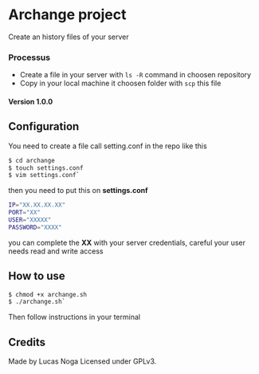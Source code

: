 
# Archange project

Create an history files of your server

### Processus

- Create a file in your server with `ls -R` command in choosen repository
- Copy in your local machine it choosen folder with `scp` this file


#### Version 1.0.0


## Configuration

You need to create a file call setting.conf in the repo like this

```bash
$ cd archange
$ touch settings.conf
$ vim settings.conf`
```

  

then you need to put this on **settings.conf**

```bash
IP="XX.XX.XX.XX"
PORT="XX"
USER="XXXXX"
PASSWORD="XXXX"
```

you can complete the **XX** with your server credentials, careful your user needs read and write access


## How to use

```bash
$ chmod +x archange.sh
$ ./archange.sh`
```

Then follow instructions in your terminal


## Credits
Made by Lucas Noga
Licensed under GPLv3.
